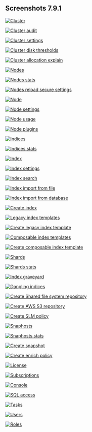 ## Screenshots 7.9.1

[![Cluster](https://raw.githubusercontent.com/stephanediondev/elasticsearch-admin/main/screenshots/7.9.1/resized/resized-cluster.png)](https://raw.githubusercontent.com/stephanediondev/elasticsearch-admin/main/screenshots/7.9.1/original/original-cluster.png)

[![Cluster audit](https://raw.githubusercontent.com/stephanediondev/elasticsearch-admin/main/screenshots/7.9.1/resized/resized-cluster-audit.png)](https://raw.githubusercontent.com/stephanediondev/elasticsearch-admin/main/screenshots/7.9.1/original/original-cluster-audit.png)

[![Cluster settings](https://raw.githubusercontent.com/stephanediondev/elasticsearch-admin/main/screenshots/7.9.1/resized/resized-cluster-settings.png)](https://raw.githubusercontent.com/stephanediondev/elasticsearch-admin/main/screenshots/7.9.1/original/original-cluster-settings.png)

[![Cluster disk thresholds](https://raw.githubusercontent.com/stephanediondev/elasticsearch-admin/main/screenshots/7.9.1/resized/resized-disk-thresholds.png)](https://raw.githubusercontent.com/stephanediondev/elasticsearch-admin/main/screenshots/7.9.1/original/original-disk-thresholds.png)

[![Cluster allocation explain](https://raw.githubusercontent.com/stephanediondev/elasticsearch-admin/main/screenshots/7.9.1/resized/resized-cluster-allocation-explain.png)](https://raw.githubusercontent.com/stephanediondev/elasticsearch-admin/main/screenshots/7.9.1/original/original-cluster-allocation-explain.png)

[![Nodes](https://raw.githubusercontent.com/stephanediondev/elasticsearch-admin/main/screenshots/7.9.1/resized/resized-nodes.png)](https://raw.githubusercontent.com/stephanediondev/elasticsearch-admin/main/screenshots/7.9.1/original/original-nodes.png)

[![Nodes stats](https://raw.githubusercontent.com/stephanediondev/elasticsearch-admin/main/screenshots/7.9.1/resized/resized-nodes-stats.png)](https://raw.githubusercontent.com/stephanediondev/elasticsearch-admin/main/screenshots/7.9.1/original/original-nodes-stats.png)

[![Nodes reload secure settings](https://raw.githubusercontent.com/stephanediondev/elasticsearch-admin/main/screenshots/7.9.1/resized/resized-nodes-reload-secure-settings.png)](https://raw.githubusercontent.com/stephanediondev/elasticsearch-admin/main/screenshots/7.9.1/original/original-nodes-reload-secure-settings.png)

[![Node](https://raw.githubusercontent.com/stephanediondev/elasticsearch-admin/main/screenshots/7.9.1/resized/resized-node.png)](https://raw.githubusercontent.com/stephanediondev/elasticsearch-admin/main/screenshots/7.9.1/original/original-node.png)

[![Node settings](https://raw.githubusercontent.com/stephanediondev/elasticsearch-admin/main/screenshots/7.9.1/resized/resized-node-settings.png)](https://raw.githubusercontent.com/stephanediondev/elasticsearch-admin/main/screenshots/7.9.1/original/original-node-settings.png)

[![Node usage](https://raw.githubusercontent.com/stephanediondev/elasticsearch-admin/main/screenshots/7.9.1/resized/resized-node-usage.png)](https://raw.githubusercontent.com/stephanediondev/elasticsearch-admin/main/screenshots/7.9.1/original/original-node-usage.png)

[![Node plugins](https://raw.githubusercontent.com/stephanediondev/elasticsearch-admin/main/screenshots/7.9.1/resized/resized-node-plugins.png)](https://raw.githubusercontent.com/stephanediondev/elasticsearch-admin/main/screenshots/7.9.1/original/original-node-plugins.png)

[![Indices](https://raw.githubusercontent.com/stephanediondev/elasticsearch-admin/main/screenshots/7.9.1/resized/resized-indices.png)](https://raw.githubusercontent.com/stephanediondev/elasticsearch-admin/main/screenshots/7.9.1/original/original-indices.png)

[![Indices stats](https://raw.githubusercontent.com/stephanediondev/elasticsearch-admin/main/screenshots/7.9.1/resized/resized-indices-stats.png)](https://raw.githubusercontent.com/stephanediondev/elasticsearch-admin/main/screenshots/7.9.1/original/original-indices-stats.png)

[![Index](https://raw.githubusercontent.com/stephanediondev/elasticsearch-admin/main/screenshots/7.9.1/resized/resized-index.png)](https://raw.githubusercontent.com/stephanediondev/elasticsearch-admin/main/screenshots/7.9.1/original/original-index.png)

[![Index settings](https://raw.githubusercontent.com/stephanediondev/elasticsearch-admin/main/screenshots/7.9.1/resized/resized-index-settings.png)](https://raw.githubusercontent.com/stephanediondev/elasticsearch-admin/main/screenshots/7.9.1/original/original-index-settings.png)

[![Index search](https://raw.githubusercontent.com/stephanediondev/elasticsearch-admin/main/screenshots/7.9.1/resized/resized-index-search.png)](https://raw.githubusercontent.com/stephanediondev/elasticsearch-admin/main/screenshots/7.9.1/original/original-index-search.png)

[![Index import from file](https://raw.githubusercontent.com/stephanediondev/elasticsearch-admin/main/screenshots/7.9.1/resized/resized-index-file-import.png)](https://raw.githubusercontent.com/stephanediondev/elasticsearch-admin/main/screenshots/7.9.1/original/original-index-file-import.png)

[![Index import from database](https://raw.githubusercontent.com/stephanediondev/elasticsearch-admin/main/screenshots/7.9.1/resized/resized-index-database-import.png)](https://raw.githubusercontent.com/stephanediondev/elasticsearch-admin/main/screenshots/7.9.1/original/original-index-database-import.png)

[![Create index](https://raw.githubusercontent.com/stephanediondev/elasticsearch-admin/main/screenshots/7.9.1/resized/resized-index-create.png)](https://raw.githubusercontent.com/stephanediondev/elasticsearch-admin/main/screenshots/7.9.1/original/original-index-create.png)

[![Legacy index templates](https://raw.githubusercontent.com/stephanediondev/elasticsearch-admin/main/screenshots/7.9.1/resized/resized-index-templates-legacy.png)](https://raw.githubusercontent.com/stephanediondev/elasticsearch-admin/main/screenshots/7.9.1/original/original-index-templates-legacy.png)

[![Create legacy index template](https://raw.githubusercontent.com/stephanediondev/elasticsearch-admin/main/screenshots/7.9.1/resized/resized-index-template-create-legacy.png)](https://raw.githubusercontent.com/stephanediondev/elasticsearch-admin/main/screenshots/7.9.1/original/original-index-template-create-legacy.png)

[![Composable index templates](https://raw.githubusercontent.com/stephanediondev/elasticsearch-admin/main/screenshots/7.9.1/resized/resized-index-templates.png)](https://raw.githubusercontent.com/stephanediondev/elasticsearch-admin/main/screenshots/7.9.1/original/original-index-templates.png)

[![Create composable index template](https://raw.githubusercontent.com/stephanediondev/elasticsearch-admin/main/screenshots/7.9.1/resized/resized-index-template-create.png)](https://raw.githubusercontent.com/stephanediondev/elasticsearch-admin/main/screenshots/7.9.1/original/original-index-template-create.png)

[![Shards](https://raw.githubusercontent.com/stephanediondev/elasticsearch-admin/main/screenshots/7.9.1/resized/resized-shards.png)](https://raw.githubusercontent.com/stephanediondev/elasticsearch-admin/main/screenshots/7.9.1/original/original-shards.png)

[![Shards stats](https://raw.githubusercontent.com/stephanediondev/elasticsearch-admin/main/screenshots/7.9.1/resized/resized-shards-stats.png)](https://raw.githubusercontent.com/stephanediondev/elasticsearch-admin/main/screenshots/7.9.1/original/original-shards-stats.png)

[![Index graveyard](https://raw.githubusercontent.com/stephanediondev/elasticsearch-admin/main/screenshots/7.9.1/resized/resized-index-graveyard.png)](https://raw.githubusercontent.com/stephanediondev/elasticsearch-admin/main/screenshots/7.9.1/original/original-index-graveyard.png)

[![Dangling indices](https://raw.githubusercontent.com/stephanediondev/elasticsearch-admin/main/screenshots/7.9.1/resized/resized-dangling-indices.png)](https://raw.githubusercontent.com/stephanediondev/elasticsearch-admin/main/screenshots/7.9.1/original/original-dangling-indices.png)

[![Create Shared file system repository](https://raw.githubusercontent.com/stephanediondev/elasticsearch-admin/main/screenshots/7.9.1/resized/resized-repository-create-fs.png)](https://raw.githubusercontent.com/stephanediondev/elasticsearch-admin/main/screenshots/7.9.1/original/original-repository-create-fs.png)

[![Create AWS S3 repository](https://raw.githubusercontent.com/stephanediondev/elasticsearch-admin/main/screenshots/7.9.1/resized/resized-repository-create-s3.png)](https://raw.githubusercontent.com/stephanediondev/elasticsearch-admin/main/screenshots/7.9.1/original/original-repository-create-s3.png)

[![Create SLM policy](https://raw.githubusercontent.com/stephanediondev/elasticsearch-admin/main/screenshots/7.9.1/resized/resized-slm-policy-create.png)](https://raw.githubusercontent.com/stephanediondev/elasticsearch-admin/main/screenshots/7.9.1/original/original-slm-policy-create.png)

[![Snaphosts](https://raw.githubusercontent.com/stephanediondev/elasticsearch-admin/main/screenshots/7.9.1/resized/resized-snapshots.png)](https://raw.githubusercontent.com/stephanediondev/elasticsearch-admin/main/screenshots/7.9.1/original/original-snapshots.png)

[![Snaphosts stats](https://raw.githubusercontent.com/stephanediondev/elasticsearch-admin/main/screenshots/7.9.1/resized/resized-snapshots-stats.png)](https://raw.githubusercontent.com/stephanediondev/elasticsearch-admin/main/screenshots/7.9.1/original/original-snapshots-stats.png)

[![Create snapshot](https://raw.githubusercontent.com/stephanediondev/elasticsearch-admin/main/screenshots/7.9.1/resized/resized-snapshot-create.png)](https://raw.githubusercontent.com/stephanediondev/elasticsearch-admin/main/screenshots/7.9.1/original/original-snapshot-create.png)

[![Create enrich policy](https://raw.githubusercontent.com/stephanediondev/elasticsearch-admin/main/screenshots/7.9.1/resized/resized-enrich-create.png)](https://raw.githubusercontent.com/stephanediondev/elasticsearch-admin/main/screenshots/7.9.1/original/original-enrich-create.png)

[![License](https://raw.githubusercontent.com/stephanediondev/elasticsearch-admin/main/screenshots/7.9.1/resized/resized-license.png)](https://raw.githubusercontent.com/stephanediondev/elasticsearch-admin/main/screenshots/7.9.1/original/original-license.png)

[![Subscriptions](https://raw.githubusercontent.com/stephanediondev/elasticsearch-admin/main/screenshots/7.9.1/resized/resized-subscriptions.png)](https://raw.githubusercontent.com/stephanediondev/elasticsearch-admin/main/screenshots/7.9.1/original/original-subscriptions.png)

[![Console](https://raw.githubusercontent.com/stephanediondev/elasticsearch-admin/main/screenshots/7.9.1/resized/resized-console.png)](https://raw.githubusercontent.com/stephanediondev/elasticsearch-admin/main/screenshots/7.9.1/original/original-console.png)

[![SQL access](https://raw.githubusercontent.com/stephanediondev/elasticsearch-admin/main/screenshots/7.9.1/resized/resized-sql.png)](https://raw.githubusercontent.com/stephanediondev/elasticsearch-admin/main/screenshots/7.9.1/original/original-sql.png)

[![Tasks](https://raw.githubusercontent.com/stephanediondev/elasticsearch-admin/main/screenshots/7.9.1/resized/resized-tasks.png)](https://raw.githubusercontent.com/stephanediondev/elasticsearch-admin/main/screenshots/7.9.1/original/original-tasks.png)

[![Users](https://raw.githubusercontent.com/stephanediondev/elasticsearch-admin/main/screenshots/7.9.1/resized/resized-elasticsearch-users.png)](https://raw.githubusercontent.com/stephanediondev/elasticsearch-admin/main/screenshots/7.9.1/original/original-elasticsearch-users.png)

[![Roles](https://raw.githubusercontent.com/stephanediondev/elasticsearch-admin/main/screenshots/7.9.1/resized/resized-elasticsearch-roles.png)](https://raw.githubusercontent.com/stephanediondev/elasticsearch-admin/main/screenshots/7.9.1/original/original-elasticsearch-roles.png)

